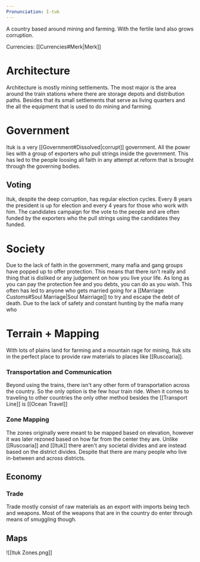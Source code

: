 ```yaml
---
Pronunciation: I-tuk
---
```

A country based around mining and farming. With the fertile land also grows corruption.

Currencies: [[Currencies#Merk|Merk]]
# Architecture
Architecture is mostly mining settlements. The most major is the area around the train stations where there are storage depots and distribution paths. Besides that its small settlements that serve as living quarters and the all the equipment that is used to do mining and farming.
# Government
Ituk is a very [[Government#Dissolved|corrupt]] government. All the power lies with a group of exporters who pull strings inside the government. This has led to the people loosing all faith in any attempt at reform that is brought through the governing bodies.
## Voting
Ituk, despite the deep corruption, has regular election cycles. Every 8 years the president is up for election and every 4 years for those who work with him. The candidates campaign for the vote to the people and are often funded by the exporters who the pull strings using the candidates they funded.
# Society
Due to the lack of faith in the government, many mafia and gang groups have popped up to offer protection. This means that there isn't really and thing that is disliked or any judgement on how you live your life. As long as you can pay the protection fee and you debts, you can do as you wish. This often has led to anyone who gets married going for a [[Marriage Customs#Soul Marriage|Soul Mairriage]] to try and escape the debt of death.
Due to the lack of safety and constant hunting by the mafia many who 
# Terrain + Mapping
With lots of plains land for farming and a mountain rage for mining, Ituk sits in the perfect place to provide raw materials to places like [[Ruscoaria]].
### Transportation and Communication
Beyond using the trains, there isn't any other form of transportation across the country. So the only option is the few hour train ride.
When it comes to traveling to other countries the only other method besides the [[Transport Line]] is [[Ocean Travel]]
### Zone Mapping
The zones originally were meant to be mapped based on elevation, however it was later rezoned based on how far from the center they are. Unlike [[Ruscoaria]] and [[Ituk]] there aren't any societal divides and are instead based on the district divides. Despite that there are many people who live in-between and across districts.
## Economy
### Trade
Trade mostly consist of raw materials as an export with imports being tech and weapons. Most of the weapons that are in the country do enter through means of smuggling though.
## Maps
![[Ituk Zones.png]]